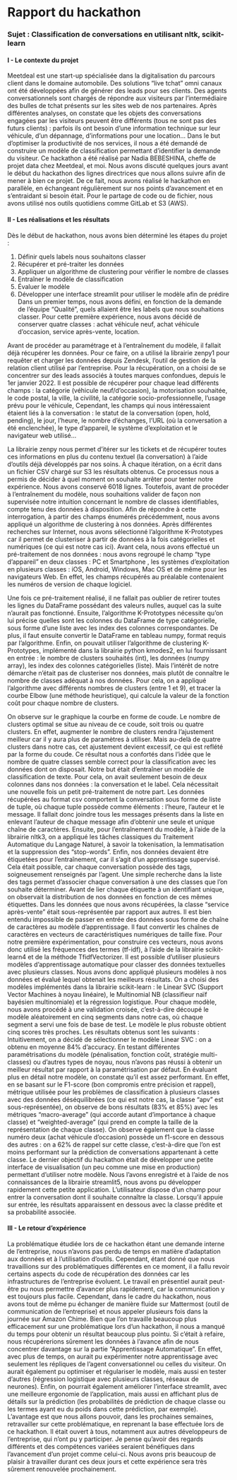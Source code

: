 # Rapport du hackathon

### Sujet : Classification de conversations en utilisant nltk, scikit-learn

#### I - Le contexte du projet

 Meetdeal est une start-up spécialisée dans la digitalisation du parcours client dans le domaine automobile. Des solutions “live tchat” omni canaux ont été développées afin de générer des leads pour ses clients. Des agents conversationnels sont chargés de répondre aux visiteurs par l’intermédiaire des bulles de tchat présents sur les sites web de nos partenaires.
Après différentes analyses, on constate que les objets des conversations engagées par les visiteurs peuvent être différents (tous ne sont pas des futurs clients) : parfois ils ont besoin d’une information technique sur leur véhicule, d’un dépannage, d’informations pour une location...
Dans le but d’optimiser la productivité de nos services, il nous a été demandé de construire un modèle de classification permettant d’identifier la demande du visiteur.
Ce hackathon a été réalisé par Nadia BEBESHINA, cheffe de projet data chez Meetdeal, et moi. Nous avons discuté quelques jours avant le début du hackathon des lignes directrices que nous allons suivre afin de mener à bien ce projet. De ce fait, nous avons réalisé le hackathon en parallèle, en échangeant régulièrement sur nos points d’avancement et en s’entraidant si besoin était. Pour le partage de code ou de fichier, nous avons utilisé nos outils quotidiens comme GitLab et S3 (AWS).

#### II - Les réalisations et les résultats
Dès le début de hackathon, nous avons bien déterminé les étapes du projet :
1) Définir quels labels nous souhaitons classer
2) Récupérer et pré-traiter les données
3) Appliquer un algorithme de clustering pour vérifier le nombre de classes
4) Entraîner le modèle de classification
5) Évaluer le modèle
6) Développer une interface streamlit pour utiliser le modèle afin de prédire
Dans un premier temps, nous avons défini, en fonction de la demande de l’équipe “Qualité”, quels allaient être les labels que nous souhaitions classer. Pour cette première expérience, nous avons décidé de conserver quatre classes : achat véhicule neuf, achat véhicule d’occasion, service après-vente, location.

Avant de procéder au paramétrage et à l’entraînement du modèle, il fallait déjà récupérer les données. Pour ce faire, on a utilisé la librairie zenpy1 pour requêter et charger les données depuis Zendesk, l’outil de gestion de la relation client utilisé par l’entreprise.
Pour la récupération, on a choisi de se concentrer sur des leads associés à toutes marques confondues, depuis le 1er janvier 2022. Il est possible de récupérer pour chaque lead différents champs : la catégorie (véhicule neuf/d’occasion), la motorisation souhaitée, le code postal, la ville, la civilité, la catégorie socio-professionnelle, l’usage prévu pour le véhicule,
Cependant, les champs qui nous intéressaient étaient liés à la conversation : le statut de la conversation (open, hold, pending), le jour, l’heure, le nombre d’échanges, l’URL (où la conversation a été enclenchée), le type d’appareil, le système d’exploitation et le navigateur web utilisé...
 
 La librairie zenpy nous permet d’itérer sur les tickets et de récupérer toutes ces informations en plus du contenu textuel (la conversation) à l’aide d’outils déjà développés par nos soins.
À chaque itération, on a écrit dans un fichier CSV chargé sur S3 les résultats obtenus. Ce processus nous a permis de décider à quel moment on souhaite arrêter pour tenter notre expérience. Nous avons conservé 6018 lignes.
Toutefois, avant de procéder à l’entraînement du modèle, nous souhaitions valider de façon non supervisée notre intuition concernant le nombre de classes identifiables, compte tenu des données à disposition. Afin de répondre à cette interrogation, à partir des champs énumérés précédemment, nous avons appliqué un algorithme de clustering à nos données. Après différentes recherches sur Internet, nous avons sélectionné l’algorithme K-Prototypes car il permet de clusteriser à partir de données à la fois catégorielles et numériques (ce qui est notre cas ici).
Avant cela, nous avons effectué un pré-traitement de nos données : nous avons regroupé le champ “type d’appareil” en deux classes : PC et Smartphone , les systèmes d’exploitation en plusieurs classes : iOS, Android, Windows, Mac OS et de même pour les navigateurs Web. En effet, les champs récupérés au préalable contenaient les numéros de version de chaque logiciel.

Une fois ce pré-traitement réalisé, il ne fallait pas oublier de retirer toutes les lignes du DataFrame possédant des valeurs nulles, auquel cas la suite n’aurait pas fonctionné.
Ensuite, l’algorithme K-Prototypes nécessite qu’on lui précise quelles sont les colonnes du DataFrame de type catégorielle, sous forme d’une liste avec les index des colonnes correspondantes. De plus, il faut ensuite convertir le DataFrame en tableau numpy, format requis par l’algorithme.
Enfin, on pouvait utiliser l’algorithme de clustering K-Prototypes, implémenté dans la librairie python kmodes2, en lui fournissant en entrée : le nombre de clusters souhaités (int), les données (numpy array), les index des colonnes catégorielles (liste).
Mais l’intérêt de notre démarche n’était pas de clusteriser nos données, mais plutôt de connaître le nombre de classes adéquat à nos données.
Pour cela, on a appliqué l’algorithme avec différents nombres de clusters (entre 1 et 9), et tracer la courbe Elbow (une méthode heuristique), qui calcule la valeur de la fonction coût pour chaque nombre de clusters.
 
 On observe sur le graphique la courbe en forme de coude. Le nombre de clusters optimal se situe au niveau de ce coude, soit trois ou quatre clusters. En effet, augmenter le nombre de clusters rendra l’ajustement meilleur car il y aura plus de paramètres à utiliser. Mais au-delà de quatre clusters dans notre cas, cet ajustement devient excessif, ce qui est reflété par la forme du coude.
Ce résultat nous a confortés dans l’idée que le nombre de quatre classes semble correct pour la classification avec les données dont on disposait.
Notre but était d’entraîner un modèle de classification de texte. Pour cela, on avait seulement besoin de deux colonnes dans nos données : la conversation et le label.
Cela nécessitait une nouvelle fois un petit pré-traitement de notre part. Les données récupérées au format csv comportent la conversation sous forme de liste de tuple, où chaque tuple possède comme éléments : l’heure, l’auteur et le message. Il fallait donc joindre tous les messages présents dans la liste en enlevant l’auteur de chaque message afin d’obtenir une seule et unique chaîne de caractères. Ensuite, pour l’entraînement du modèle, à l’aide de la librairie nltk3, on a appliqué les tâches classiques du Traitement Automatique du Langage Naturel, à savoir la tokenisation, la lemmatisation et la suppression des “stop-words”.
Enfin, nos données devaient être étiquetées pour l’entraînement, car il s’agit d’un apprentissage supervisé. Cela était possible, car chaque conversation possède des tags, soigneusement renseignés par l’agent. Une simple recherche dans la liste des tags permet d’associer chaque conversation à une des classes que l’on souhaite déterminer. Avant de lier chaque étiquette à un identifiant unique, on observait la distribution de nos données en fonction de ces mêmes étiquettes.
Dans les données que nous avons récupérées, la classe “service après-vente” était sous-représentée par rapport aux autres.
Il est bien entendu impossible de passer en entrée des données sous forme de chaîne de caractères au modèle d’apprentissage. Il faut convertir les chaînes de caractères en vecteurs de caractéristiques numériques de taille fixe. Pour notre première expérimentation, pour construire ces vecteurs, nous avons donc utilisé les fréquences des termes (tf-idf), à l’aide de la librairie scikit-learn4 et de la méthode TfidfVectorizer.
Il est possible d’utiliser plusieurs modèles d’apprentissage automatique pour classer des données textuelles avec plusieurs classes.
Nous avons donc appliqué plusieurs modèles à nos données et évalué lequel obtenait les meilleurs résultats. On a choisi des modèles implémentés dans la librairie scikit-learn : le Linear SVC (Support Vector Machines à noyau linéaire), le Multinomial NB (classifieur naïf bayésien multinomiale) et la régression logistique.
Pour chaque modèle, nous avons procédé à une validation croisée, c’est-à-dire découpé le modèle aléatoirement en cinq segments dans notre cas, où chaque segment a servi une fois de base de test. Le modèle le plus robuste obtient cinq scores très proches. Les résultats obtenus sont les suivants :
 Intuitivement, on a décidé de sélectionner le modèle Linear SVC : on a obtenu en moyenne 84% d’accuracy. En testant différentes paramétrisations du modèle (pénalisation, fonction coût, stratégie multi-classes) ou d’autres types de noyau, nous n’avons pas réussi à obtenir un meilleur résultat par rapport à la paramétrisation par défaut.
En évaluant plus en détail notre modèle, on constate qu’il est assez performant. En effet, en se basant sur le F1-score (bon compromis entre précision et rappel), métrique utilisée pour les problèmes de classification à plusieurs classes avec des données déséquilibrées (ce qui est notre cas, la classe “apv” est sous-représentée), on observe de bons résultats (83% et 85%) avec les métriques “macro-average” (qui accorde autant d’importance à chaque classe) et “weighted-average” (qui prend en compte la taille de la représentation de chaque classe).
 On observe également que la classe numéro deux (achat véhicule d’occasion) possède un f1-score en dessous des autres : on a 62% de rappel sur cette classe, c’est-à-dire que l’on est moins performant sur la prédiction de conversations appartenant à cette classe.
Le dernier objectif du hackathon était de développer une petite interface de visualisation (un peu comme une mise en production) permettant d’utiliser notre modèle. Nous l’avons enregistré et à l’aide de nos connaissances de la librairie streamlit5, nous avons pu développer rapidement cette petite application.
L’utilisateur dispose d’un champ pour entrer la conversation dont il souhaite connaître la classe. Lorsqu’il appuie sur entrée, les résultats apparaissent en dessous avec la classe prédite et sa probabilité associée.
 
#### III - Le retour d’expérience
 
La problématique étudiée lors de ce hackathon étant une demande interne de l’entreprise, nous n’avons pas perdu de temps en matière d’adaptation aux données et à l’utilisation d’outils. Cependant, étant donné que nous travaillions sur des problématiques différentes en ce moment, il a fallu revoir certains aspects du code de récupération des données car les infrastructures de l’entreprise évoluent.
Le travail en présentiel aurait peut-être pu nous permettre d’avancer plus rapidement, car la communication y est toujours plus facile. Cependant, dans le cadre du hackathon, nous avons tout de même pu échanger de manière fluide sur Mattermost (outil de communication de l’entreprise) et nous appeler plusieurs fois dans la journée sur Amazon Chime.
Bien que l’on travaille beaucoup plus efficacement sur une problématique lors d’un hackathon, il nous a manqué du temps pour obtenir un résultat beaucoup plus pointu. Si c’était à refaire, nous récupérerions sûrement les données à l’avance afin de nous concentrer davantage sur la partie “Apprentissage Automatique”. En effet, avec plus de temps, on aurait pu expérimenter notre apprentissage avec seulement les répliques de l’agent conversationnel ou celles du visiteur. On aurait également pu optimiser et régulariser le modèle, mais aussi en tester d’autres (régression logistique avec plusieurs classes, réseaux de neurones). Enfin, on pourrait également améliorer l’interface streamlit, avec une meilleure ergonomie de l’application, mais aussi en affichant plus de détails sur la prédiction (les probabilités de prédiction de chaque classe ou les termes ayant eu du poids dans cette prédiction, par exemple).
L’avantage est que nous allons pouvoir, dans les prochaines semaines, retravailler sur cette problématique, en reprenant la base effectuée lors de ce hackathon. Il était ouvert à tous, notamment aux autres développeurs de l’entreprise, qui n’ont pu y participer. Je pense qu’avoir des regards différents et des compétences variées seraient bénéfiques dans l’avancement d’un projet comme celui-ci.
Nous avons pris beaucoup de plaisir à travailler durant ces deux jours et cette expérience sera très sûrement renouvelée prochainement.
